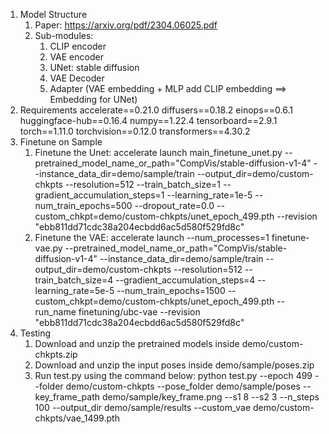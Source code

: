 1. Model Structure
   1. Paper: https://arxiv.org/pdf/2304.06025.pdf
   2. Sub-modules:
      1. CLIP encoder
      2. VAE encoder
      3. UNet: stable diffusion
      4. VAE Decoder
      5. Adapter (VAE embedding + MLP add CLIP embedding ==> Embedding for UNet)
2. Requirements
    accelerate==0.21.0
    diffusers==0.18.2
    einops==0.6.1
    huggingface-hub==0.16.4
    numpy==1.22.4
    tensorboard==2.9.1
    torch==1.11.0
    torchvision==0.12.0
    transformers==4.30.2
3. Finetune on Sample
   1. Finetune the Unet:
       accelerate launch main_finetune_unet.py --pretrained_model_name_or_path="CompVis/stable-diffusion-v1-4" --instance_data_dir=demo/sample/train --output_dir=demo/custom-chkpts --resolution=512 --train_batch_size=1 --gradient_accumulation_steps=1 --learning_rate=1e-5 --num_train_epochs=500 --dropout_rate=0.0 --custom_chkpt=demo/custom-chkpts/unet_epoch_499.pth --revision "ebb811dd71cdc38a204ecbdd6ac5d580f529fd8c"  
   2. Finetune the VAE:
       accelerate launch --num_processes=1 finetune-vae.py --pretrained_model_name_or_path="CompVis/stable-diffusion-v1-4"  --instance_data_dir=demo/sample/train --output_dir=demo/custom-chkpts --resolution=512  --train_batch_size=4 --gradient_accumulation_steps=4 --learning_rate=5e-5 --num_train_epochs=1500 --custom_chkpt=demo/custom-chkpts/unet_epoch_499.pth --run_name finetuning/ubc-vae --revision "ebb811dd71cdc38a204ecbdd6ac5d580f529fd8c"
4. Testing
      1. Download and unzip the pretrained models inside demo/custom-chkpts.zip
      2. Download and unzip the input poses inside demo/sample/poses.zip
      3. Run test.py using the command below:
          python test.py --epoch 499 --folder demo/custom-chkpts --pose_folder demo/sample/poses  --key_frame_path demo/sample/key_frame.png --s1 8 --s2 3 --n_steps 100 --output_dir demo/sample/results --custom_vae demo/custom-chkpts/vae_1499.pth

   